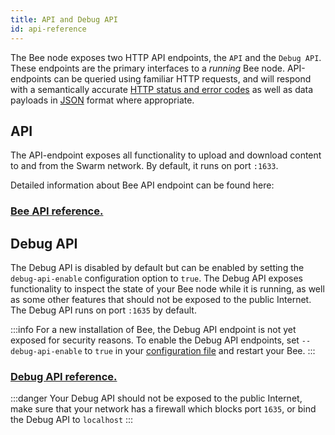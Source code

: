 ```yaml
---
title: API and Debug API
id: api-reference
---
```


The Bee node exposes two HTTP API endpoints, the `API` and the `Debug API`. These endpoints are the primary interfaces to a *running* Bee node. API-endpoints can be queried using familiar HTTP requests, and will respond with a semantically accurate [HTTP status and error codes](https://developer.mozilla.org/en-US/docs/Web/HTTP/Status) as well as data payloads in [JSON](https://www.json.org/json-en.html) format where appropriate.

## API
The API-endpoint exposes all functionality to upload and download content to and from the Swarm network. By default, it runs on port `:1633`.

Detailed information about Bee API endpoint can be found here:

### <a href="/api" target="_blank" rel="noopener noreferrer">Bee API reference.</a>


## Debug API
The Debug API is disabled by default but can be enabled by setting the `debug-api-enable` configuration option to `true`. The Debug API exposes functionality to inspect the state of your Bee node while it is running, as well as some other features that should not be exposed to the public Internet. The Debug API runs on port `:1635` by default.

:::info
For a new installation of Bee, the Debug API endpoint is not yet
exposed for security reasons. To enable the Debug API endpoints, set
`--debug-api-enable` to `true` in your [configuration
file](/docs/working-with-bee/configuration) and restart your Bee.
:::

### <a href="/debug-api" target="_blank" rel="noopener noreferrer">Debug API reference.</a>

:::danger 
Your Debug API should not be exposed to the public Internet, make sure that your network has a firewall which blocks port `1635`, or bind the Debug API to `localhost`
:::
